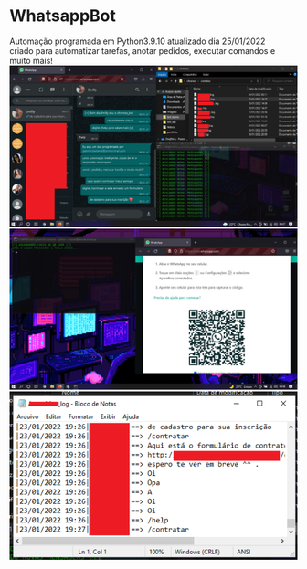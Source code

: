 # WhatsappBot
Automação programada em Python3.9.10 atualizado dia 25/01/2022<br> criado para automatizar tarefas, anotar pedidos, executar comandos e muito mais!
<img src="bot1.png">
<img src="bot2.png">
<img src="bot3.png">
